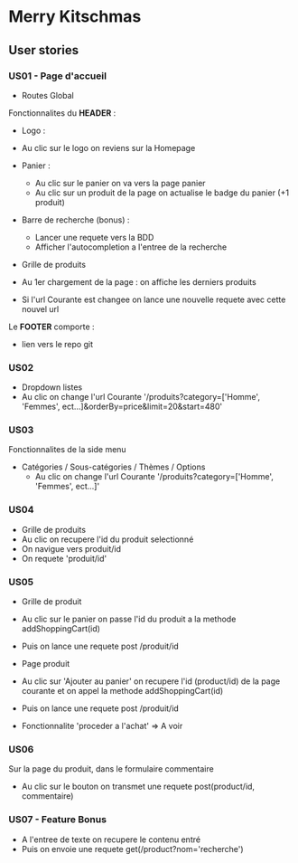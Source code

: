 # Merry Kitschmas
## User stories
### US01 - Page d'accueil
- Routes Global

Fonctionnalites du **HEADER** :  
- Logo :
 - Au clic sur le logo on reviens sur la Homepage
- Panier : 
  - Au clic sur le panier on va vers la page panier
  - Au clic sur un produit de la page on actualise le badge du panier (+1 produit)
- Barre de recherche (bonus) :
  - Lancer une requete vers la BDD
  - Afficher l'autocompletion a l'entree de la recherche

- Grille de produits
 - Au 1er chargement de la page : on affiche les derniers produits
 - Si l'url Courante est changee on lance une nouvelle requete avec cette nouvel url
 
Le **FOOTER** comporte :
- lien vers le repo git

### US02
- Dropdown listes
 - Au clic on change l'url Courante '/produits?category=['Homme', 'Femmes', ect...]&orderBy=price&limit=20&start=480'

### US03
Fonctionnalites de la side menu 
  - Catégories / Sous-catégories / Thèmes / Options
    - Au clic on change l'url Courante '/produits?category=['Homme', 'Femmes', ect...]'

### US04
- Grille de produits
 - Au clic on recupere l'id du produit selectionné
 - On navigue vers produit/id
 - On requete 'produit/id'
 
### US05
- Grille de produit
 - Au clic sur le panier on passe l'id du produit a la methode addShoppingCart(id)
 - Puis on lance une requete post /produit/id

- Page produit
 - Au clic sur 'Ajouter au panier' on recupere l'id (product/id) de la page courante et on appel la methode addShoppingCart(id)
 - Puis on lance une requete post /produit/id
 
- Fonctionnalite 'proceder a l'achat' => A voir

### US06
Sur la page du produit, dans le formulaire commentaire
 - Au clic sur le bouton on transmet une requete post(product/id, commentaire)

### US07 - Feature Bonus
- A l'entree de texte on recupere le contenu entré
- Puis on envoie une requete get(/product?nom='recherche')